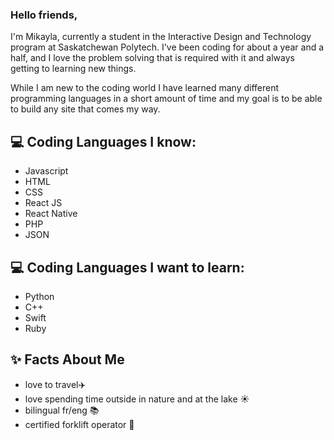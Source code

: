 ### Hello friends, 

I'm Mikayla, currently a student in the Interactive Design and Technology program at Saskatchewan Polytech. I've been coding for about a year and a half, and I love the problem solving that is required with it and always getting to learning new things.

While I am new to the coding world I have learned many different programming languages in a short amount of time and my goal is to be able to build any site that comes my way.
    
## :computer: Coding Languages I know:

- Javascript
- HTML
- CSS
- React JS
- React Native
- PHP
- JSON

## :computer: Coding Languages I want to learn:

- Python
- C++
- Swift
- Ruby

## :sparkles: Facts About Me 

- love to travel:airplane:
- love spending time outside in nature and at the lake :sunny:
- bilingual fr/eng :books:
- certified forklift operator :construction_worker:
